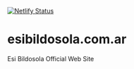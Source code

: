 [![Netlify Status](https://api.netlify.com/api/v1/badges/5f177228-3a3b-49cd-a16a-373c0b22bf8d/deploy-status)](https://app.netlify.com/sites/quirky-montalcini-505110/deploys)

# esibildosola.com.ar

Esi Bildosola Official Web Site

